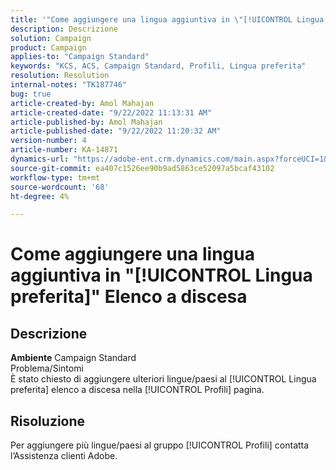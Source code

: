 ```yaml
---
title: '"Come aggiungere una lingua aggiuntiva in \"[!UICONTROL Lingua preferita]Menu a discesa \"'
description: Descrizione
solution: Campaign
product: Campaign
applies-to: "Campaign Standard"
keywords: "KCS, ACS, Campaign Standard, Profili, Lingua preferita"
resolution: Resolution
internal-notes: "TK187746"
bug: true
article-created-by: Amol Mahajan
article-created-date: "9/22/2022 11:13:31 AM"
article-published-by: Amol Mahajan
article-published-date: "9/22/2022 11:20:32 AM"
version-number: 4
article-number: KA-14871
dynamics-url: "https://adobe-ent.crm.dynamics.com/main.aspx?forceUCI=1&pagetype=entityrecord&etn=knowledgearticle&id=499d7f92-673a-ed11-9db0-002248086d3d"
source-git-commit: ea407c1526ee90b9ad5863ce52097a5bcaf43102
workflow-type: tm+mt
source-wordcount: '68'
ht-degree: 4%

---
```


# Come aggiungere una lingua aggiuntiva in &quot;[!UICONTROL Lingua preferita]&quot; Elenco a discesa

## Descrizione

<b>Ambiente</b>
Campaign Standard
<br>Problema/Sintomi<br>
È stato chiesto di aggiungere ulteriori lingue/paesi al [!UICONTROL Lingua preferita] elenco a discesa nella [!UICONTROL Profili] pagina.


## Risoluzione


Per aggiungere più lingue/paesi al gruppo [!UICONTROL Profili] contatta l’Assistenza clienti Adobe.
